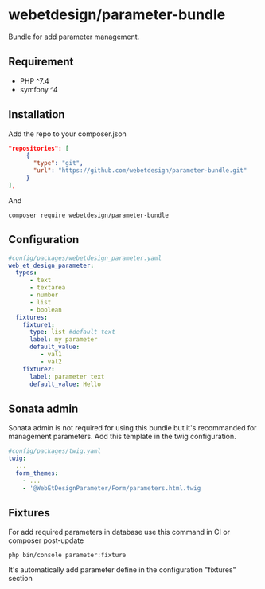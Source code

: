 # webetdesign/parameter-bundle

Bundle for add parameter management.

## Requirement
- PHP ^7.4
- symfony ^4

## Installation
Add the repo to your composer.json

```json
"repositories": [
	 {
	   "type": "git",
	   "url": "https://github.com/webetdesign/parameter-bundle.git"
	 }
],
```

 And 

```
composer require webetdesign/parameter-bundle
```

## Configuration

```yaml
#config/packages/webetdesign_parameter.yaml
web_et_design_parameter:
  types:
      - text
      - textarea
      - number
      - list
      - boolean
  fixtures:
    fixture1:
      type: list #default text
      label: my parameter
      default_value: 
         - val1
         - val2
    fixture2:
      label: parameter text
      default_value: Hello

```

## Sonata admin
Sonata admin is not required for using this bundle but it's recommanded for management parameters.
Add this template in the twig configuration.

```yaml
#config/packages/twig.yaml
twig:
  ...
  form_themes:
    - ...
    - '@WebEtDesignParameter/Form/parameters.html.twig

```

## Fixtures
For add required parameters in database use this command in CI or composer post-update
```
php bin/console parameter:fixture
```

It's automatically add parameter define in the configuration "fixtures" section
